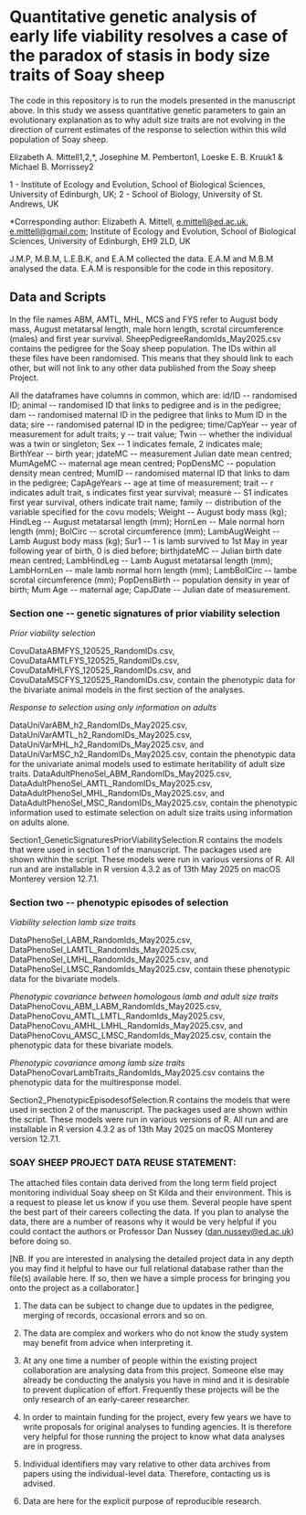 # Quantitative genetic analysis of early life viability resolves a case of the paradox of stasis in body size traits of Soay sheep

The code in this repository is to run the models presented in the manuscript above. In this study we assess quantitative genetic parameters to gain an evolutionary explanation as to why adult size traits are not evolving in the direction of current estimates of the response to selection within this wild population of Soay sheep.

Elizabeth A. Mittell1,2,*, Josephine M. Pemberton1, Loeske E. B. Kruuk1 & Michael B. Morrissey2

1 - Institute of Ecology and Evolution, School of Biological Sciences, University of Edinburgh, UK; 2 - School of Biology, University of St. Andrews, UK

*Corresponding author: Elizabeth A. Mittell, e.mittell@ed.ac.uk, e.mittell@gmail.com; Institute of Ecology and Evolution, School of Biological Sciences, University of Edinburgh, EH9 2LD, UK

J.M.P, M.B.M, L.E.B.K, and E.A.M collected the data. E.A.M and M.B.M analysed the data. E.A.M is responsible for the code in this repository.

## Data and Scripts
In the file names ABM, AMTL, MHL, MCS and FYS refer to August body mass, August metatarsal length, male horn length, scrotal circumference (males) and first year survival. SheepPedigreeRandomIds_May2025.csv contains the pedigree for the Soay sheep population. The IDs within all these files have been randomised. This means that they should link to each other, but will not link to any other data published from the Soay sheep Project.

All the dataframes have columns in common, which are: id/ID -- randomised ID; animal -- randomised ID that links to pedigree and is in the pedigree; dam -- randomised maternal ID in the pedigree that links to Mum ID in the data; sire -- randomised paternal ID in the pedigree; time/CapYear -- year of measurement for adult traits; y -- trait value; Twin -- whether the individual was a twin or singleton; Sex -- 1 indicates female, 2 indicates male; BirthYear -- birth year; jdateMC -- measurement Julian date mean centred; MumAgeMC -- maternal age mean centred; PopDensMC -- population density mean centred; MumID -- randomised maternal ID that links to dam in the pedigree; CapAgeYears -- age at time of measurement; trait -- r indicates adult trait, s indicates first year survival; measure -- S1 indicates first year survival, others indicate trait name; family -- distribution of the variable specified for the covu models; Weight -- August body mass (kg); HindLeg -- August metatarsal length (mm); HornLen -- Male normal horn length (mm); BolCirc -- scrotal circumference (mm); LambAugWeight -- Lamb August body mass (kg); Sur1 -- 1 is lamb survived to 1st May in year following year of birth, 0 is died before; birthjdateMC -- Julian birth date mean centred; LambHindLeg -- Lamb August metatarsal length (mm); LambHornLen -- male lamb normal horn length (mm); LambBolCirc -- lambe scrotal circumference (mm); PopDensBirth -- population density in year of birth; Mum Age -- maternal age; CapJDate -- Julian date of measurement.

### Section one -- genetic signatures of prior viability selection
_Prior viability selection_

CovuDataABMFYS_120525_RandomIDs.csv, CovuDataAMTLFYS_120525_RandomIDs.csv, CovuDataMHLFYS_120525_RandomIDs.csv, and CovuDataMSCFYS_120525_RandomIDs.csv, contain the phenotypic data for the bivariate animal models in the first section of the analyses.

_Response to selection using only information on adults_

DataUniVarABM_h2_RandomIDs_May2025.csv, DataUniVarAMTL_h2_RandomIDs_May2025.csv, DataUniVarMHL_h2_RandomIDs_May2025.csv, and DataUniVarMSC_h2_RandomIDs_May2025.csv, contain the phenotypic data for the univariate animal models used to estimate heritability of adult size traits. DataAdultPhenoSel_ABM_RandomIDs_May2025.csv, DataAdultPhenoSel_AMTL_RandomIDs_May2025.csv, DataAdultPhenoSel_MHL_RandomIDs_May2025.csv, and DataAdultPhenoSel_MSC_RandomIDs_May2025.csv, contain the phenotypic information used to estimate selection on adult size traits using information on adults alone. 

Section1_GeneticSignaturesPriorViabilitySelection.R contains the models that were used in section 1 of the manuscript. The packages used are shown within the script. These models were run in various versions of R. All run and are installable in R version 4.3.2 as of 13th May 2025 on macOS Monterey version 12.7.1.

### Section two -- phenotypic episodes of selection
_Viability selection lamb size traits_

DataPhenoSel_LABM_RandomIds_May2025.csv, DataPhenoSel_LAMTL_RandomIds_May2025.csv, DataPhenoSel_LMHL_RandomIds_May2025.csv, and DataPhenoSel_LMSC_RandomIds_May2025.csv, contain these phenotypic data for the bivariate models.

_Phenotypic covariance between homologous lamb and adult size traits_
DataPhenoCovu_ABM_LABM_RandomIds_May2025.csv, DataPhenoCovu_AMTL_LMTL_RandomIds_May2025.csv, DataPhenoCovu_AMHL_LMHL_RandomIds_May2025.csv, and DataPhenoCovu_AMSC_LMSC_RandomIds_May2025.csv, contain the phenotypic data for these bivariate models.

_Phenotypic covariance among lamb size traits_
DataPhenoCovarLambTraits_RandomIds_May2025.csv contains the phenotypic data for the multiresponse model.

Section2_PhenotypicEpisodesofSelection.R contains the models that were used in section 2 of the manuscript. The packages used are shown within the script. These models were run in various versions of R. All run and are installable in R version 4.3.2 as of 13th May 2025 on macOS Monterey version 12.7.1.

### SOAY SHEEP PROJECT DATA REUSE STATEMENT:

The attached files contain data derived from the long term field project monitoring individual Soay sheep on St Kilda and their environment. This is a request to please let us know if you use them. Several people have spent the best part of their careers collecting the data. If you plan to analyse the data, there are a number of reasons why it would be very helpful if you could contact the authors or Professor Dan Nussey (dan.nussey@ed.ac.uk) before doing so.

[NB. If you are interested in analysing the detailed project data in any depth you may find it helpful to have our full relational database rather than the file(s) available here. If so, then we have a simple process for bringing you onto the project as a collaborator.]

1) The data can be subject to change due to updates in the pedigree, merging of records, occasional errors and so on.

2) The data are complex and workers who do not know the study system may benefit from advice when interpreting it.

3) At any one time a number of people within the existing project collaboration are analysing data from this project. Someone else may already be conducting the analysis you have in mind and it is desirable to prevent duplication of effort. Frequently these projects will be the only research of an early-career researcher.

4) In order to maintain funding for the project, every few years we have to write proposals for original analyses to funding agencies. It is therefore very helpful for those running the project to know what data analyses are in progress.

5) Individual identifiers may vary relative to other data archives from papers using the individual-level data. Therefore, contacting us is advised.

6) Data are here for the explicit purpose of reproducible research.
